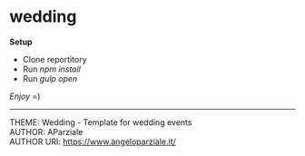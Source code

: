 # wedding
<b>Setup</b><br>
<ul>
<li>Clone reportitory</li>
<li>Run <i>npm install</i></li>
<li>Run <i>gulp open</i></li>
</ul>

<em>Enjoy</em> =)

<hr />

THEME: Wedding - Template for wedding events <br>
AUTHOR: AParziale <br>
AUTHOR URI: https://www.angeloparziale.it/
